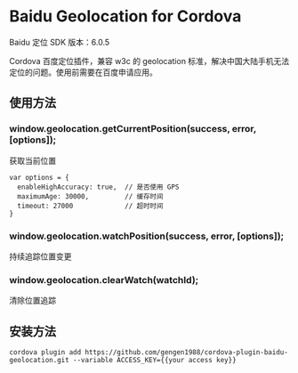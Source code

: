 Baidu Geolocation for Cordova
======================

Baidu 定位 SDK 版本：6.0.5

Cordova 百度定位插件，兼容 w3c 的 geolocation 标准，解决中国大陆手机无法定位的问题。使用前需要在百度申请应用。

使用方法
--------

### window.geolocation.getCurrentPosition(success, error, [options]);
获取当前位置
```
var options = {
  enableHighAccuracy: true,  // 是否使用 GPS
  maximumAge: 30000,         // 缓存时间
  timeout: 27000             // 超时时间
}
```

### window.geolocation.watchPosition(success, error, [options]);
持续追踪位置变更

### window.geolocation.clearWatch(watchId);
清除位置追踪

安装方法
-------

```
cordova plugin add https://github.com/gengen1988/cordova-plugin-baidu-geolocation.git --variable ACCESS_KEY={{your access key}}
```
